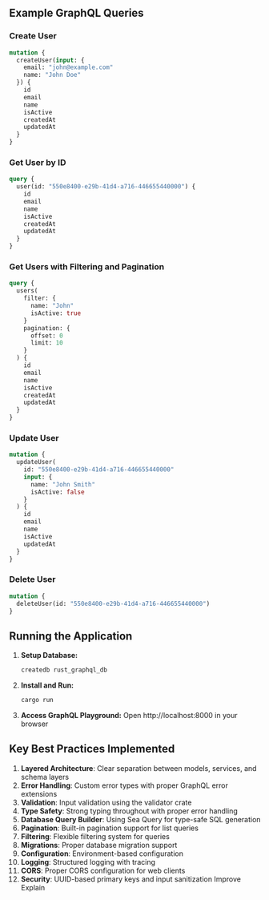 
## Example GraphQL Queries

### Create User
```graphql
mutation {
  createUser(input: {
    email: "john@example.com"
    name: "John Doe"
  }) {
    id
    email
    name
    isActive
    createdAt
    updatedAt
  }
}
```

### Get User by ID
```graphql
query {
  user(id: "550e8400-e29b-41d4-a716-446655440000") {
    id
    email
    name
    isActive
    createdAt
    updatedAt
  }
}
```

### Get Users with Filtering and Pagination
```graphql
query {
  users(
    filter: {
      name: "John"
      isActive: true
    }
    pagination: {
      offset: 0
      limit: 10
    }
  ) {
    id
    email
    name
    isActive
    createdAt
    updatedAt
  }
}
```

### Update User
```graphql
mutation {
  updateUser(
    id: "550e8400-e29b-41d4-a716-446655440000"
    input: {
      name: "John Smith"
      isActive: false
    }
  ) {
    id
    email
    name
    isActive
    updatedAt
  }
}
```

### Delete User
```graphql
mutation {
  deleteUser(id: "550e8400-e29b-41d4-a716-446655440000")
}
```

## Running the Application

1. **Setup Database:**
   ```bash
   createdb rust_graphql_db
   ```

2. **Install and Run:**
   ```bash
   cargo run
   ```

3. **Access GraphQL Playground:**
   Open http://localhost:8000 in your browser

## Key Best Practices Implemented

1. **Layered Architecture**: Clear separation between models, services, and schema layers
2. **Error Handling**: Custom error types with proper GraphQL error extensions
3. **Validation**: Input validation using the validator crate
4. **Type Safety**: Strong typing throughout with proper error handling
5. **Database Query Builder**: Using Sea Query for type-safe SQL generation
6. **Pagination**: Built-in pagination support for list queries
7. **Filtering**: Flexible filtering system for queries
8. **Migrations**: Proper database migration support
9. **Configuration**: Environment-based configuration
10. **Logging**: Structured logging with tracing
11. **CORS**: Proper CORS configuration for web clients
12. **Security**: UUID-based primary keys and input sanitization
Improve
Explain
